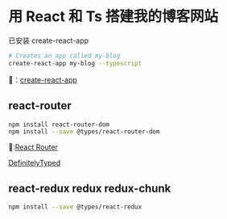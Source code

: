 # 用 React 和 Ts 搭建我的博客网站

已安装 create-react-app
```bash
# Creates an app called my-blog
create-react-app my-blog --typescript
```
🔗：[create-react-app](https://github.com/facebook/create-react-app)

## react-router
```bash
npm install react-router-dom
npm install --save @types/react-router-dom
```
🔗:[React Router](https://reacttraining.com/react-router/)

[DefinitelyTyped](https://microsoft.github.io/TypeSearch/)

## react-redux redux redux-chunk

```bash
npm install --save @types/react-redux
```